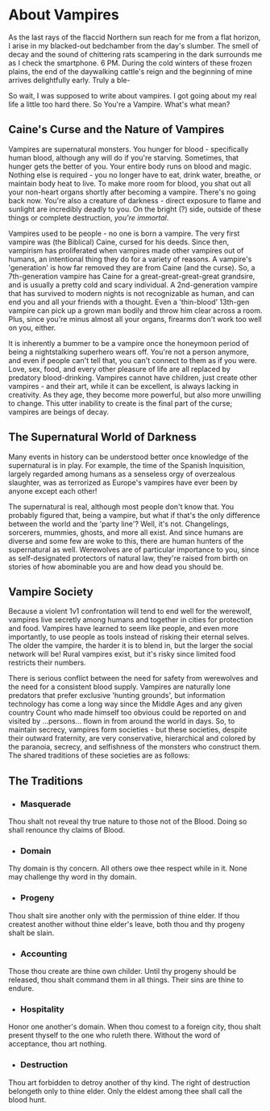# About Vampires

As the last rays of the flaccid Northern sun reach for me from a flat horizon, I arise in my blacked-out bedchamber from the day's slumber.  The smell of decay and the sound of chittering rats scampering in the dark surrounds me as I check the smartphone.  6 PM.  During the cold winters of these frozen plains, the end of the daywalking cattle's reign and the beginning of mine arrives delightfully early.  Truly a ble-

So wait, I was supposed to write about vampires.  I got going about my real life a little too hard there.  So You're a Vampire.  What's what mean?

## Caine's Curse and the Nature of Vampires

Vampires are supernatural monsters.  You hunger for blood - specifically human blood, although any will do if you're starving.  Sometimes, that hunger gets the better of you.  Your entire body runs on blood and magic.  Nothing else is required - you no longer have to eat, drink water, breathe, or maintain body heat to live.  To make more room for blood, you shat out all your non-heart organs shortly after becoming a vampire.  There's no going back now.  You're also a creature of darkness - direct exposure to flame and sunlight are incredibly deadly to you.  On the bright (?) side, outside of these things or complete destruction, *you're immortal*.

Vampires used to be people - no one is born a vampire.  The very first vampire was (the Biblical) Caine, cursed for his deeds.  Since then, vampirism has proliferated when vampires made other vampires out of humans, an intentional thing they do for a variety of reasons.  A vampire's 'generation' is how far removed they are from Caine (and the curse).  So, a 7th-generation vampire has Caine for a great-great-great-great grandsire, and is usually a pretty cold and scary individual.  A 2nd-generation vampire that has survived to modern nights is not recognizable as human, and can end you and all your friends with a thought.  Even a 'thin-blood' 13th-gen vampire can pick up a grown man bodily and throw him clear across a room.  Plus, since you're minus almost all your organs, firearms don't work too well on you, either.

It is inherently a bummer to be a vampire once the honeymoon period of being a nightstalking superhero wears off. You're not a person anymore, and even if people can't tell that, you can't connect to them as if you were.  Love, sex, food, and every other pleasure of life are all replaced by predatory blood-drinking.  Vampires cannot have children, just create other vampires - and their art, while it can be excellent, is always lacking in creativity.  As they age, they become more powerful, but also more unwilling to change.  This utter inability to create is the final part of the curse; vampires are beings of decay.

## The Supernatural World of Darkness

Many events in history can be understood better once knowledge of the supernatural is in play.  For example, the time of the Spanish Inquisition, largely regarded among humans as a senseless orgy of overzealous slaughter, was as terrorized as Europe's vampires have ever been by anyone except each other!

The supernatural is real, although most people don't know that.  You probably figured that, being a vampire, but what if that's the only difference between the world and the 'party line'?  Well, it's not.  Changelings, sorcerers, mummies, ghosts, and more all exist.  And since humans are diverse and some few are woke to this, there are human hunters of the supernatural as well.  Werewolves are of particular importance to you, since as self-designated protectors of natural law, they're raised from birth on stories of how abominable you are and how dead you should be.

## Vampire Society

Because a violent 1v1 confrontation will tend to end well for the werewolf, vampires live secretly among humans and together in cities for protection and food.  Vampires have learned to seem like people, and even more importantly, to use people as tools instead of risking their eternal selves.  The older the vampire, the harder it is to blend in, but the larger the social network will be!  Rural vampires exist, but it's risky since limited food restricts their numbers.

There is serious conflict between the need for safety from werewolves and the need for a consistent blood supply.  Vampires are naturally lone predators that prefer exclusive 'hunting grounds', but information technology has come a long way since the Middle Ages and any given country Count who made himself too obvious could be reported on and visited by ...persons... flown in from around the world in days.  So, to maintain secrecy, vampires form societies - but these societies, despite their outward fraternity, are very conservative, hierarchical and colored by the paranoia, secrecy, and selfishness of the monsters who construct them.  The shared traditions of these societies are as follows:

## The Traditions
* ### Masquerade
Thou shalt not reveal thy true nature to those not of the Blood.  Doing so shall renounce thy claims of Blood.

* ### Domain
Thy domain is thy concern.  All others owe thee respect while in it.  None may challenge thy word in thy domain.

* ### Progeny
Thou shalt sire another only with the permission of thine elder.  If thou createst another without thine elder's leave, both thou and thy progeny shalt be slain.

* ### Accounting
Those thou create are thine own childer.  Until thy progeny should be released, thou shalt command them in all things.  Their sins are thine to endure.

* ### Hospitality
Honor one another's domain.  When thou comest to a foreign city, thou shalt present thyself to the one who ruleth there.  Without the word of acceptance, thou art nothing.

* ### Destruction
Thou art forbidden to detroy another of thy kind.  The right of destruction belongeth only to thine elder.  Only the eldest among thee shall call the blood hunt.